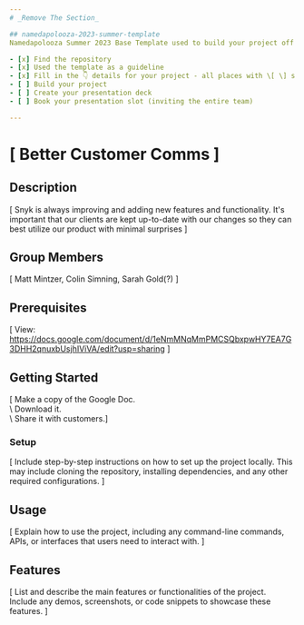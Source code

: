 ```yaml
---
# _Remove The Section_

## namedapolooza-2023-summer-template
Namedapolooza Summer 2023 Base Template used to build your project off of.

- [x] Find the repository
- [x] Used the template as a guideline
- [x] Fill in the 👇 details for your project - all places with \[ \] statements
- [ ] Build your project
- [ ] Create your presentation deck
- [ ] Book your presentation slot (inviting the entire team)

---
```


# \[ Better Customer Comms \]

## Description
\[ Snyk is always improving and adding new features and functionality.  It's important that our clients are kept up-to-date with our changes so they can best utilize our product with minimal surprises \]

## Group Members
\[ Matt Mintzer, Colin Simning, Sarah Gold(?) \]

## Prerequisites
\[ View: https://docs.google.com/document/d/1eNmMNqMmPMCSQbxpwHY7EA7G3DHH2qnuxbUsjhIViVA/edit?usp=sharing \]

## Getting Started
\[ Make a copy of the Google Doc.\
\ Download it.\
\ Share it with customers.\]

### Setup
\[ Include step-by-step instructions on how to set up the project locally. This may include cloning the repository, installing dependencies, and any other required configurations. \]

## Usage
\[ Explain how to use the project, including any command-line commands, APIs, or interfaces that users need to interact with. \]

## Features
\[ List and describe the main features or functionalities of the project. Include any demos, screenshots, or code snippets to showcase these features. \]
